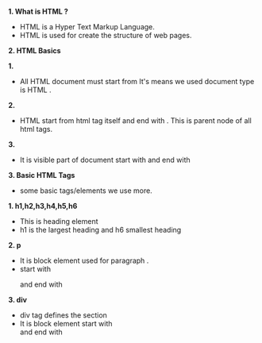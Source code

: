**1. What is HTML ?**
- HTML is a Hyper Text Markup Language.
- HTML is used for create the structure of web pages.

**2. HTML Basics**

**1. <!DOCTYPE html>**
- All HTML document must start from <!DOCTYPE html> It's means we used document type is HTML .

**2. <html>**
- HTML start from html tag itself and end with </html>. This is parent node of all html tags.

**3. <body>**
- It is visible part of document start with <body> and end with </body>


**3. Basic HTML Tags**
- some basic tags/elements we use more.

**1. h1,h2,h3,h4,h5,h6**
- This is heading element
- h1 is the largest heading and h6 smallest heading

**2. p**
- It is block element used for paragraph .
- start with <p> and end with </p>


**3. div**
- div tag defines the section
- It is block element start with <div> and end with </div>
